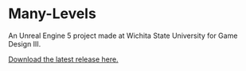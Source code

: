 # Many-Levels
An Unreal Engine 5 project made at Wichita State University for Game Design III.

[Download the latest release here.](https://github.com/ShockerStudios/Many-Levels/releases/latest)

